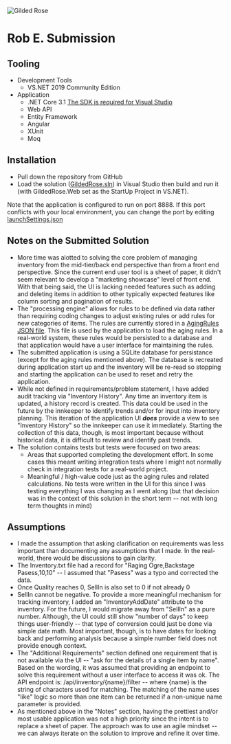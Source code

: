 ![Gilded Rose](./assets/GildedRoseLogo.png)
# Rob E. Submission

## Tooling
* Development Tools
  * VS.NET 2019 Community Edition
* Application
   * .NET Core 3.1 [The SDK is required for Visual Studio](https://dotnet.microsoft.com/download/dotnet-core/3.1)
   * Web API
   * Entity Framework
   * Angular
   * XUnit
   * Moq

## Installation
* Pull down the repository from GitHub
* Load the solution ([GildedRose.sln](./src/GuildedRose.sln)) in Visual Studio then build and run it (with GildedRose.Web set as the StartUp Project in VS.NET).

Note that the application is configured to run on port 8888. If this port conflicts with your local environment, you can change the port by editing [launchSettings.json](./src/GildedRose.Web/Properties/launchSettings.json)

## Notes on the Submitted Solution
* More time was alotted to solving the core problem of managing inventory from the mid-tier/back end perspective than from a front end perspective.  Since the current end user tool is a sheet of paper, it didn't seem relevant to develop a "marketing showcase" level of front end. With that being said, the UI is lacking needed features such as adding and deleting items in addition to other typically expected features like column sorting and pagination of results.
* The "processing engine" allows for rules to be defined via data rather than requiring coding changes to adjust existing rules or add rules for new categories of items. The rules are currently stored in a [AgingRules JSON file](./AgingRules.json). This file is used by the application to load the aging rules.  In a real-world system, these rules would be persisted to a database and that application would have a user interface for maintaining the rules.
* The submitted application is using a SQLite database for persistance (except for the aging rules mentioned above). The database is recreated during application start up and the inventory will be re-read so stopping and starting the application can be used to reset and retry the application.
* While not defined in requirements/problem statement, I have added audit tracking via "Inventory History".  Any time an inventory item is updated, a history record is created.  This data could be used in the future by the innkeeper to identify trends and/or for input into inventory planning.  This iteration of the application UI **_does_** provide a view to see "Inventory History" so the innkeeper can use it immediately.  Starting the collection of this data, though, is most important because without historical data, it is difficult to review and identify past trends.
* The solution contains tests but tests were focused on two areas:
  * Areas that supported completing the development effort.  In some cases this meant writing integration tests where I might not normally check in integration tests for a real-world project.
  * Meaningful / high-value code just as the aging rules and related calculations.  No tests were written in the UI for this since I was testing everything I was changing as I went along (but that decision was in the context of this solution in the short term -- not with long term thoughts in mind)

## Assumptions
* I made the assumption that asking clarification on requirements was less important than documenting any assumptions that I made. In the real-world, there would be discussions to gain clarity.
* The Inventory.txt file had a record for "Raging Ogre,Backstage Pasess,10,10" -- I assumed that "Pasess" was a typo and corrected the data.
* Once Quality reaches 0, SellIn is also set to 0 if not already 0
* SellIn cannot be negative. To provide a more meaningful mechanism for tracking inventory, I added an "InventoryAddDate" attribute to the inventory. For the future, I would migrate away from "SellIn" as a pure number. Although, the UI could still show "number of days" to keep things user-friendly -- that type of conversion could just be done via simple date math.  Most important, though, is to have dates for looking back and performing analysis because a simple number field does not provide enough context.
* The "Additional Requirements" section defined one requirement that is not available via the UI -- "ask for the details of a single item by name". Based on the wording, it was assumed that providing an endpoint to solve this requirement without a user interface to access it was ok. The API endpoint is: /api/inventory/{name}/filter -- where {name} is the string of characters used for matching. The matching of the name uses "like" logic so more than one item can be returned if a non-unique name parameter is provided.
* As mentioned above in the "Notes" section, having the prettiest and/or most usable application was not a high priority since the intent is to replace a sheet of paper. The approach was to use an agile mindset -- we can always iterate on the solution to improve and refine it over time.